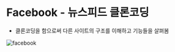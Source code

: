 # Facebook - 뉴스피드 클론코딩

- 클론코딩을 함으로써 다른 사이트의 구조를 이해하고 기능들을 살펴봄

![facebook](https://user-images.githubusercontent.com/67350653/102031341-0b42a480-3df9-11eb-95bb-c53283f71e9e.png)
